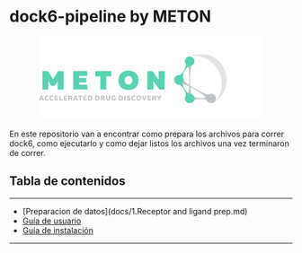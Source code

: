 # dock6-pipeline by METON
<p align="center"> 
</p>
<p align="center">
    <img src="img/meton_logo.png" alt="Logo de mi proyecto" />
</p>

En este repositorio van a encontrar como prepara los archivos para correr dock6, como ejecutarlo y como dejar listos los archivos una vez terminaron de correr.
## Tabla de contenidos
---


- [Preparacion de datos](docs/1.Receptor and ligand prep.md)
- [Guía de usuario](#guía-de-usuario)
- [Guía de instalación](#guía-de-instalación)


---

